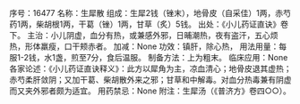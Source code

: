 序号：16477
名称：生犀散
组成：生犀2钱（锉末），地骨皮（自采佳）1两，赤芍药1两，柴胡根1两，干葛（锉）1两，甘草（炙）5钱。
出处：《小儿药证直诀》卷下。
主治：小儿阴虚，血分有热，或兼感外邪，日晡潮热，夜有盗汗，五心烦热，形体羸瘦，口干颊赤者。
加减：None
功效：镇肝，除心热，
用法用量：每服1-2钱，水1盏，煎至7分，食后温服。
制备方法：上为粗末。
临床应用：None
各家论述：《小儿药证直诀释义》：此方以犀角为主，凉血清心；地骨皮退其虚热；赤芍柔肝敛阴；又加干葛、柴胡散外来之邪；甘草和中解毒。对血分热毒兼有阴虚而又夹外邪者颇为适宜。
用药禁忌：None
附注：生犀汤（《普济方》卷四○○）。
